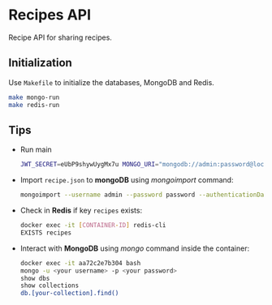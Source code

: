 # Recipes API

Recipe API for sharing recipes.

## Initialization

Use `Makefile` to initialize the databases, MongoDB and Redis.

```sh
make mongo-run
make redis-run
```

## Tips

- Run main 

    ```sh
    JWT_SECRET=eUbP9shywUygMx7u MONGO_URI="mongodb://admin:password@localhost:27017/test?authSource=admin" MONGO_DATABASE=demo go run *.go
    ```

- Import `recipe.json` to **mongoDB** using _mongoimport_ command:

    ```sh
    mongoimport --username admin --password password --authenticationDatabase admin --db demo --collection recipes --file recipes.json --jsonArray
    ```

- Check in **Redis** if key `recipes` exists:

    ```sh
    docker exec -it [CONTAINER-ID] redis-cli
    EXISTS recipes
    ```

- Interact with **MongoDB** using _mongo_ command inside the container:

    ```sh
    docker exec -it aa72c2e7b304 bash
    mongo -u <your username> -p <your password>
    show dbs
    show collections
    db.[your-collection].find()
    ```	
    
